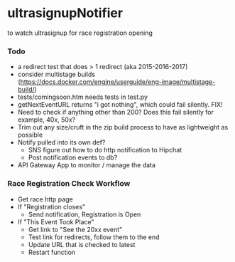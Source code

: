 # ultrasignupNotifier
to watch ultrasignup for race registration opening


### Todo

* a redirect test that does > 1 redirect (aka 2015-2016-2017)
* consider multistage builds (https://docs.docker.com/engine/userguide/eng-image/multistage-build/)
* tests/comingsoon.htm needs tests in test.py
* getNextEventURL returns "i got nothing", which could fail silently. FIX!
* Need to check if anything other than 200? Does this fail silently for example, 40x, 50x?
* Trim out any size/cruft in the zip build process to have as lightweight as possible
* Notify pulled into its own def?
  * SNS figure out how to do http notification to Hipchat
  * Post notification events to db?
* API Gateway App to monitor / manage the data

### Race Registration Check Workflow
* Get race http page
* If "Registration closes"
  * Send notification, Registration is Open
* If "This Event Took Place"
  * Get link to "See the 20xx event"
  * Test link for redirects, follow them to the end
  * Update URL that is checked to latest
  * Restart function
